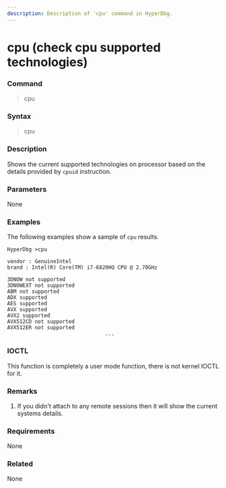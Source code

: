 ```yaml
---
description: Description of 'cpu' command in HyperDbg.
---
```


# cpu \(check cpu supported technologies\)

### Command

> cpu

### Syntax

> cpu

### Description

Shows the current supported technologies on processor based on the details provided by `cpuid` instruction.

### Parameters

None

### Examples

The following examples show a sample of `cpu` results.

```text
HyperDbg >cpu

vendor : GenuineIntel
brand : Intel(R) Core(TM) i7-6820HQ CPU @ 2.70GHz

3DNOW not supported
3DNOWEXT not supported
ABM not supported
ADX supported
AES supported
AVX supported
AVX2 supported
AVX512CD not supported
AVX512ER not supported
                                ...
```

### IOCTL

This function is completely a user mode function, there is not kernel IOCTL for it.

### **Remarks**

1. If you didn't attach to any remote sessions then it will show the current systems details.

### Requirements

None

### Related

None

